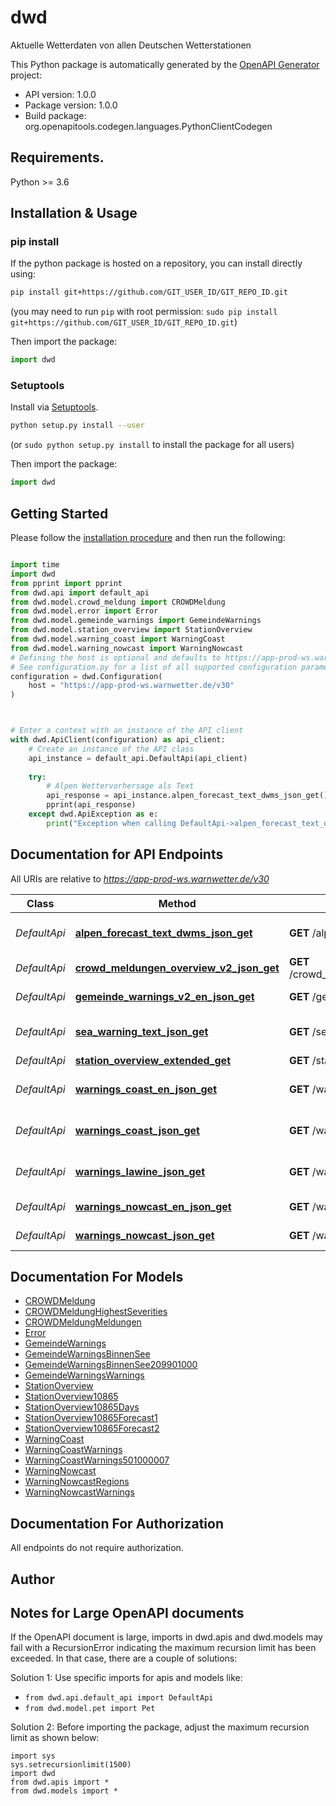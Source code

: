 # dwd
Aktuelle Wetterdaten von allen Deutschen Wetterstationen

This Python package is automatically generated by the [OpenAPI Generator](https://openapi-generator.tech) project:

- API version: 1.0.0
- Package version: 1.0.0
- Build package: org.openapitools.codegen.languages.PythonClientCodegen

## Requirements.

Python >= 3.6

## Installation & Usage
### pip install

If the python package is hosted on a repository, you can install directly using:

```sh
pip install git+https://github.com/GIT_USER_ID/GIT_REPO_ID.git
```
(you may need to run `pip` with root permission: `sudo pip install git+https://github.com/GIT_USER_ID/GIT_REPO_ID.git`)

Then import the package:
```python
import dwd
```

### Setuptools

Install via [Setuptools](http://pypi.python.org/pypi/setuptools).

```sh
python setup.py install --user
```
(or `sudo python setup.py install` to install the package for all users)

Then import the package:
```python
import dwd
```

## Getting Started

Please follow the [installation procedure](#installation--usage) and then run the following:

```python

import time
import dwd
from pprint import pprint
from dwd.api import default_api
from dwd.model.crowd_meldung import CROWDMeldung
from dwd.model.error import Error
from dwd.model.gemeinde_warnings import GemeindeWarnings
from dwd.model.station_overview import StationOverview
from dwd.model.warning_coast import WarningCoast
from dwd.model.warning_nowcast import WarningNowcast
# Defining the host is optional and defaults to https://app-prod-ws.warnwetter.de/v30
# See configuration.py for a list of all supported configuration parameters.
configuration = dwd.Configuration(
    host = "https://app-prod-ws.warnwetter.de/v30"
)



# Enter a context with an instance of the API client
with dwd.ApiClient(configuration) as api_client:
    # Create an instance of the API class
    api_instance = default_api.DefaultApi(api_client)
    
    try:
        # Alpen Wettervorhersage als Text
        api_response = api_instance.alpen_forecast_text_dwms_json_get()
        pprint(api_response)
    except dwd.ApiException as e:
        print("Exception when calling DefaultApi->alpen_forecast_text_dwms_json_get: %s\n" % e)
```

## Documentation for API Endpoints

All URIs are relative to *https://app-prod-ws.warnwetter.de/v30*

Class | Method | HTTP request | Description
------------ | ------------- | ------------- | -------------
*DefaultApi* | [**alpen_forecast_text_dwms_json_get**](docs/DefaultApi.md#alpen_forecast_text_dwms_json_get) | **GET** /alpen_forecast_text_dwms.json | Alpen Wettervorhersage als Text
*DefaultApi* | [**crowd_meldungen_overview_v2_json_get**](docs/DefaultApi.md#crowd_meldungen_overview_v2_json_get) | **GET** /crowd_meldungen_overview_v2.json | DWD Crowdwettermeldungen
*DefaultApi* | [**gemeinde_warnings_v2_en_json_get**](docs/DefaultApi.md#gemeinde_warnings_v2_en_json_get) | **GET** /gemeinde_warnings_v2_en.json | Gemeinde Unwetterwarnungen
*DefaultApi* | [**sea_warning_text_json_get**](docs/DefaultApi.md#sea_warning_text_json_get) | **GET** /sea_warning_text.json | Hochsee Unwetterwarnungen als Text
*DefaultApi* | [**station_overview_extended_get**](docs/DefaultApi.md#station_overview_extended_get) | **GET** /stationOverviewExtended | Wetterstation Daten
*DefaultApi* | [**warnings_coast_en_json_get**](docs/DefaultApi.md#warnings_coast_en_json_get) | **GET** /warnings_coast_en.json | Küsten Unwetterwarnungen (englisch)
*DefaultApi* | [**warnings_coast_json_get**](docs/DefaultApi.md#warnings_coast_json_get) | **GET** /warnings_coast.json | Küsten Unwetterwarnungen (deutsch)
*DefaultApi* | [**warnings_lawine_json_get**](docs/DefaultApi.md#warnings_lawine_json_get) | **GET** /warnings_lawine.json | Alpen Wettervorhersage als Text
*DefaultApi* | [**warnings_nowcast_en_json_get**](docs/DefaultApi.md#warnings_nowcast_en_json_get) | **GET** /warnings_nowcast_en.json | Nowcast Warnungen (englisch)
*DefaultApi* | [**warnings_nowcast_json_get**](docs/DefaultApi.md#warnings_nowcast_json_get) | **GET** /warnings_nowcast.json | Nowcast Warnungen (deutsch)


## Documentation For Models

 - [CROWDMeldung](docs/CROWDMeldung.md)
 - [CROWDMeldungHighestSeverities](docs/CROWDMeldungHighestSeverities.md)
 - [CROWDMeldungMeldungen](docs/CROWDMeldungMeldungen.md)
 - [Error](docs/Error.md)
 - [GemeindeWarnings](docs/GemeindeWarnings.md)
 - [GemeindeWarningsBinnenSee](docs/GemeindeWarningsBinnenSee.md)
 - [GemeindeWarningsBinnenSee209901000](docs/GemeindeWarningsBinnenSee209901000.md)
 - [GemeindeWarningsWarnings](docs/GemeindeWarningsWarnings.md)
 - [StationOverview](docs/StationOverview.md)
 - [StationOverview10865](docs/StationOverview10865.md)
 - [StationOverview10865Days](docs/StationOverview10865Days.md)
 - [StationOverview10865Forecast1](docs/StationOverview10865Forecast1.md)
 - [StationOverview10865Forecast2](docs/StationOverview10865Forecast2.md)
 - [WarningCoast](docs/WarningCoast.md)
 - [WarningCoastWarnings](docs/WarningCoastWarnings.md)
 - [WarningCoastWarnings501000007](docs/WarningCoastWarnings501000007.md)
 - [WarningNowcast](docs/WarningNowcast.md)
 - [WarningNowcastRegions](docs/WarningNowcastRegions.md)
 - [WarningNowcastWarnings](docs/WarningNowcastWarnings.md)


## Documentation For Authorization

 All endpoints do not require authorization.

## Author




## Notes for Large OpenAPI documents
If the OpenAPI document is large, imports in dwd.apis and dwd.models may fail with a
RecursionError indicating the maximum recursion limit has been exceeded. In that case, there are a couple of solutions:

Solution 1:
Use specific imports for apis and models like:
- `from dwd.api.default_api import DefaultApi`
- `from dwd.model.pet import Pet`

Solution 2:
Before importing the package, adjust the maximum recursion limit as shown below:
```
import sys
sys.setrecursionlimit(1500)
import dwd
from dwd.apis import *
from dwd.models import *
```

